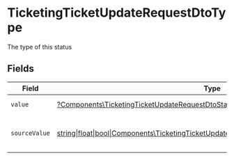 # TicketingTicketUpdateRequestDtoType

The type of this status


## Fields

| Field                                                                                                                                                                    | Type                                                                                                                                                                     | Required                                                                                                                                                                 | Description                                                                                                                                                              | Example                                                                                                                                                                  |
| ------------------------------------------------------------------------------------------------------------------------------------------------------------------------ | ------------------------------------------------------------------------------------------------------------------------------------------------------------------------ | ------------------------------------------------------------------------------------------------------------------------------------------------------------------------ | ------------------------------------------------------------------------------------------------------------------------------------------------------------------------ | ------------------------------------------------------------------------------------------------------------------------------------------------------------------------ |
| `value`                                                                                                                                                                  | [?Components\TicketingTicketUpdateRequestDtoStatusValue](../../Models/Components/TicketingTicketUpdateRequestDtoStatusValue.md)                                          | :heavy_minus_sign:                                                                                                                                                       | The type of this status                                                                                                                                                  | to-do                                                                                                                                                                    |
| `sourceValue`                                                                                                                                                            | [string\|float\|bool\|Components\TicketingTicketUpdateRequestDtoSourceValueStatus4\|array\|null](../../Models/Components/TicketingTicketUpdateRequestDtoStatusSourceValue.md) | :heavy_minus_sign:                                                                                                                                                       | The source value of this status type                                                                                                                                     | New                                                                                                                                                                      |